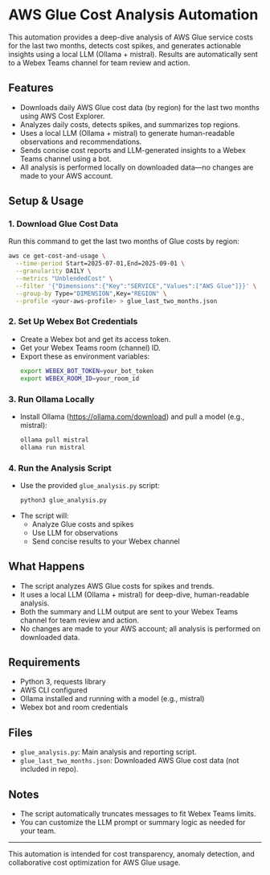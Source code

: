 # AWS Glue Cost Analysis Automation

This automation provides a deep-dive analysis of AWS Glue service costs for the last two months, detects cost spikes, and generates actionable insights using a local LLM (Ollama + mistral). Results are automatically sent to a Webex Teams channel for team review and action.

## Features
- Downloads daily AWS Glue cost data (by region) for the last two months using AWS Cost Explorer.
- Analyzes daily costs, detects spikes, and summarizes top regions.
- Uses a local LLM (Ollama + mistral) to generate human-readable observations and recommendations.
- Sends concise cost reports and LLM-generated insights to a Webex Teams channel using a bot.
- All analysis is performed locally on downloaded data—no changes are made to your AWS account.

## Setup & Usage

### 1. Download Glue Cost Data
Run this command to get the last two months of Glue costs by region:
```sh
aws ce get-cost-and-usage \
  --time-period Start=2025-07-01,End=2025-09-01 \
  --granularity DAILY \
  --metrics "UnblendedCost" \
  --filter '{"Dimensions":{"Key":"SERVICE","Values":["AWS Glue"]}}' \
  --group-by Type="DIMENSION",Key="REGION" \
  --profile <your-aws-profile> > glue_last_two_months.json
```

### 2. Set Up Webex Bot Credentials
- Create a Webex bot and get its access token.
- Get your Webex Teams room (channel) ID.
- Export these as environment variables:
  ```sh
  export WEBEX_BOT_TOKEN=your_bot_token
  export WEBEX_ROOM_ID=your_room_id
  ```

### 3. Run Ollama Locally
- Install Ollama (https://ollama.com/download) and pull a model (e.g., mistral):
  ```sh
  ollama pull mistral
  ollama run mistral
  ```

### 4. Run the Analysis Script
- Use the provided `glue_analysis.py` script:
  ```sh
  python3 glue_analysis.py
  ```
- The script will:
  - Analyze Glue costs and spikes
  - Use LLM for observations
  - Send concise results to your Webex channel

## What Happens
- The script analyzes AWS Glue costs for spikes and trends.
- It uses a local LLM (Ollama + mistral) for deep-dive, human-readable analysis.
- Both the summary and LLM output are sent to your Webex Teams channel for team review and action.
- No changes are made to your AWS account; all analysis is performed on downloaded data.

## Requirements
- Python 3, requests library
- AWS CLI configured
- Ollama installed and running with a model (e.g., mistral)
- Webex bot and room credentials

## Files
- `glue_analysis.py`: Main analysis and reporting script.
- `glue_last_two_months.json`: Downloaded AWS Glue cost data (not included in repo).

## Notes
- The script automatically truncates messages to fit Webex Teams limits.
- You can customize the LLM prompt or summary logic as needed for your team.

---
This automation is intended for cost transparency, anomaly detection, and collaborative cost optimization for AWS Glue usage.
